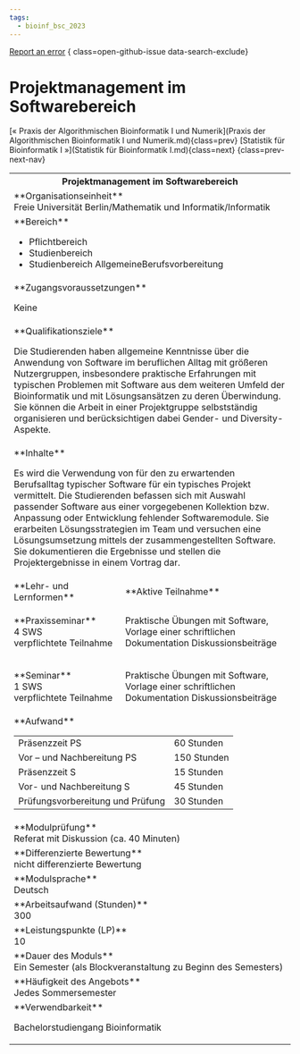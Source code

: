 ```yaml
---
tags:
  - bioinf_bsc_2023
---
```

[Report an error](https://github.com/SGSSGene/FUB-SUP/issues/new?title=Error%20in%20%22Projektmanagement%20im%20Softwarebereich%22&body=There%20seems%20to%20be%20an%20error%20in%20module%20%22Projektmanagement%20im%20Softwarebereich%22%2E%0A%0A%3CDescribe%20here%20a%20slightly%20more%20detailed%20description%20of%20what%20is%20wrong%3E&labels=bug)
{ class=open-github-issue data-search-exclude}

# Projektmanagement im Softwarebereich

[« Praxis der Algorithmischen Bioinformatik I und Numerik](Praxis der Algorithmischen Bioinformatik I und Numerik.md){class=prev}
[Statistik für Bioinformatik I »](Statistik für Bioinformatik I.md){class=next}
{class=prev-next-nav}

<table markdown id="moduledesc">
<tr markdown class="moduledesc_head"><th colspan="2">Projektmanagement im Softwarebereich </th></tr>
<tr markdown><td colspan="2">**Organisationseinheit**   <br>Freie Universität Berlin/Mathematik und Informatik/Informatik</td></tr>

<tr markdown><td colspan="2">**Bereich**<br>


- Pflichtbereich
- Studienbereich
- Studienbereich AllgemeineBerufsvorbereitung

</td></tr>

<tr markdown><td colspan="2">**Zugangsvoraussetzungen** <br>

Keine


</td></tr>
<tr markdown><td colspan="2">**Qualifikationsziele**    <br>

Die Studierenden haben allgemeine Kenntnisse über die Anwendung von Software
im beruflichen Alltag mit größeren Nutzergruppen, insbesondere praktische
Erfahrungen mit typischen Problemen mit Software aus dem weiteren Umfeld der
Bioinformatik und mit Lösungsansätzen zu deren Überwindung. Sie können die
Arbeit in einer Projektgruppe selbstständig organisieren und berücksichtigen
dabei Gender- und Diversity-Aspekte.


</td></tr>
<tr markdown><td colspan="2">**Inhalte**                <br>

Es wird die Verwendung von für den zu erwartenden Berufsalltag typischer
Software für ein typisches Projekt vermittelt. Die Studierenden befassen
sich mit Auswahl passender Software aus einer vorgegebenen Kollektion bzw.
Anpassung oder Entwicklung fehlender Softwaremodule. Sie erarbeiten
Lösungsstrategien im Team und versuchen eine Lösungsumsetzung mittels der
zusammengestellten Software. Sie dokumentieren die Ergebnisse und stellen
die Projektergebnisse in einem Vortrag dar.


</td></tr>

<tr markdown><td>**Lehr- und Lernformen**</td><td>**Aktive Teilnahme**</td></tr>
<tr markdown><td> **Praxisseminar** <br>4 SWS <br> verpflichtete Teilnahme</td><td>

Praktische Übungen mit Software, Vorlage einer schriftlichen Dokumentation
Diskussionsbeiträge
</td></tr>
<tr markdown><td> **Seminar** <br>1 SWS <br> verpflichtete Teilnahme</td><td>

Praktische Übungen mit Software, Vorlage einer schriftlichen Dokumentation
Diskussionsbeiträge
</td></tr>
<tr markdown><td colspan="2">**Aufwand**                <br>
<table class="aufwand_table">
<tr><td>Präsenzzeit PS</td><td>60 Stunden</td></tr>
<tr><td>Vor – und Nachbereitung PS</td><td>150 Stunden</td></tr>
<tr><td>Präsenzzeit S</td><td>15 Stunden</td></tr>
<tr><td>Vor- und Nachbereitung S</td><td>45 Stunden</td></tr>
<tr><td>Prüfungsvorbereitung und Prüfung</td><td>30 Stunden</td></tr>
</table>

</td></tr>
<tr markdown><td colspan="2">**Modulprüfung**             <br>Referat mit Diskussion (ca. 40 Minuten)


</td></tr>
<tr markdown><td colspan="2">**Differenzierte Bewertung** <br>nicht differenzierte Bewertung

</td></tr>
<tr markdown><td colspan="2">**Modulsprache**             <br>Deutsch</td></tr>
<tr markdown><td colspan="2">**Arbeitsaufwand (Stunden)** <br>300</td></tr>
<tr markdown><td colspan="2">**Leistungspunkte (LP)**     <br>10</td></tr>
<tr markdown><td colspan="2">**Dauer des Moduls**         <br>Ein Semester (als Blockveranstaltung zu Beginn des Semesters)</td></tr>
<tr markdown><td colspan="2">**Häufigkeit des Angebots**  <br>Jedes Sommersemester</td></tr>
<tr markdown><td colspan="2">**Verwendbarkeit**           <br>

Bachelorstudiengang Bioinformatik


</td></tr>

</table>
